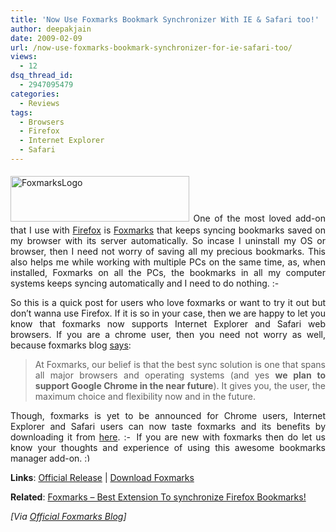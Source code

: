 ```yaml
---
title: 'Now Use Foxmarks Bookmark Synchronizer With IE & Safari too!'
author: deepakjain
date: 2009-02-09
url: /now-use-foxmarks-bookmark-synchronizer-for-ie-safari-too/
views:
  - 12
dsq_thread_id:
  - 2947095479
categories:
  - Reviews
tags:
  - Browsers
  - Firefox
  - Internet Explorer
  - Safari
---
```

<p align="justify">
  <a href="http://www.foxmarks.com" onclick="_gaq.push(['_trackEvent', 'outbound-article', 'http://www.foxmarks.com', '']);" target="_blank"><img class="wp-image-52569" style="border-top-width: 0px;border-left-width: 0px;float: none;border-bottom-width: 0px;margin: 5px auto;border-right-width: 0px" height="73" alt="FoxmarksLogo" src="http://cdn.devilsworkshop.org/files/2009/02/foxmarkslogo.png" width="286" border="0" /></a> One of the most loved add-on that I use with <a href="http://devilsworkshop.org/firefox" target="_blank">Firefox</a> is <a href="http://devilsworkshop.org/foxmarks-best-extension-to-synchronise-firefox-bookmarks/" target="_blank">Foxmarks</a> that keeps syncing bookmarks saved on my browser with its server automatically. So incase I uninstall my OS or browser, then I need not worry of saving all my precious bookmarks. This also helps me while working with multiple PCs on the same time, as, when installed, Foxmarks on all the PCs, the bookmarks in all my computer systems keeps syncing automatically and I need to do nothing. <img src="http://devilsworkshop.org/wp-includes/images/smilies/simple-smile.png" alt=":-)" class="wp-smiley" style="height: 1em; max-height: 1em;" />
</p>

<p align="justify">
  So this is a quick post for users who love foxmarks or want to try it out but don’t wanna use Firefox. If it is so in your case, then we are happy to let you know that foxmarks now supports Internet Explorer and Safari web browsers. If you are a chrome user, then you need not worry as well, because foxmarks blog <a href="http://blog.foxmarks.com/?p=560" onclick="_gaq.push(['_trackEvent', 'outbound-article', 'http://blog.foxmarks.com/?p=560', 'says']);" target="_blank">says</a>:
</p>

> <p align="justify">
>   At Foxmarks, our belief is that the best sync solution is one that spans all major browsers and operating systems (and yes <strong>we plan to support Google Chrome in the near future</strong>). It gives you, the user, the maximum choice and flexibility now and in the future.
> </p>

<p align="justify">
  Though, foxmarks is yet to be announced for Chrome users, Internet Explorer and Safari users can now taste foxmarks and its benefits by downloading it from <a href="http://download.foxmarks.com/download" onclick="_gaq.push(['_trackEvent', 'outbound-article', 'http://download.foxmarks.com/download', 'here']);" target="_blank">here</a>. <img src="http://devilsworkshop.org/wp-includes/images/smilies/simple-smile.png" alt=":-)" class="wp-smiley" style="height: 1em; max-height: 1em;" /> If you are new with foxmarks then do let us know your thoughts and experience of using this awesome bookmarks manager add-on. <img src="http://devilsworkshop.org/wp-includes/images/smilies/simple-smile.png" alt=":)" class="wp-smiley" style="height: 1em; max-height: 1em;" />
</p>

<p align="justify">
  <strong>Links</strong>: <a href="http://blog.foxmarks.com/?p=560" onclick="_gaq.push(['_trackEvent', 'outbound-article', 'http://blog.foxmarks.com/?p=560', 'Official Release']);" target="_blank">Official Release</a> | <a href="http://download.foxmarks.com/download" onclick="_gaq.push(['_trackEvent', 'outbound-article', 'http://download.foxmarks.com/download', 'Download Foxmarks']);" target="_blank">Download Foxmarks</a>
</p>

<p align="justify">
  <strong>Related</strong>: <a href="http://devilsworkshop.org/foxmarks-best-extension-to-synchronise-firefox-bookmarks/" target="_blank">Foxmarks – Best Extension To synchronize Firefox Bookmarks!</a>
</p>

<p align="justify">
  <em>[Via </em><a href="http://blog.foxmarks.com/?p=560" onclick="_gaq.push(['_trackEvent', 'outbound-article', 'http://blog.foxmarks.com/?p=560', 'Official Foxmarks Blog']);" target="_blank"><em>Official Foxmarks Blog</em></a><em>]</em>
</p>
